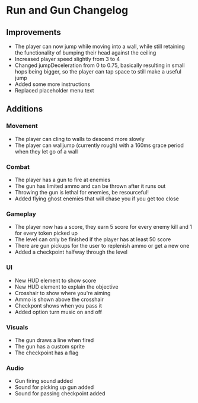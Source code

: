 # Run and Gun Changelog

## Improvements

- The player can now jump while moving into a wall, while still retaining the functionality of bumping their head against the ceiling 
- Increased player speed slightly from 3 to 4 
- Changed jumpDeceleration from 0 to 0.75, basically resulting in small hops being bigger, so the player can tap space to still make a useful jump 
- Added some more instructions
- Replaced placeholder menu text

## Additions

### Movement

- The player can cling to walls to descend more slowly
- The player can walljump (currently rough) with a 160ms grace period when they let go of a wall

### Combat

- The player has a gun to fire at enemies
- The gun has limited ammo and can be thrown after it runs out
- Throwing the gun is lethal for enemies, be resourceful!
- Added flying ghost enemies that will chase you if you get too close

### Gameplay

- The player now has a score, they earn 5 score for every enemy kill and 1 for every token picked up
- The level can only be finished if the player has at least 50 score
- There are gun pickups for the user to replenish ammo or get a new one
- Added a checkpoint halfway through the level

### UI

- New HUD element to show score
- New HUD element to explain the objective
- Crosshair to show where you're aiming
- Ammo is shown above the crosshair
- Checkpont shows when you pass it
- Added option turn music on and off

### Visuals

- The gun draws a line when fired
- The gun has a custom sprite
- The checkpoint has a flag

### Audio

- Gun firing sound added
- Sound for picking up gun added
- Sound for passing checkpoint added